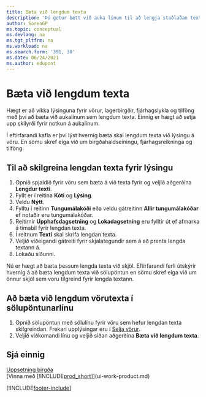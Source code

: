 ```yaml
---
title: Bæta við lengdum texta
description: 'Þú getur bætt við auka línum til að lengja staðlaðan texta sem lýsir vöru, fjárhagsreikningi og öðrum gögnum.'
author: SorenGP
ms.topic: conceptual
ms.devlang: na
ms.tgt_pltfrm: na
ms.workload: na
ms.search.form: '391, 30'
ms.date: 06/24/2021
ms.author: edupont
---
```

# <a name="add-extended-text" />Bæta við lengdum texta

Hægt er að víkka lýsinguna fyrir vörur, lagerbirgðir, fjárhagslykla og tilföng með því að bæta við aukalínum sem lengdum texta. Einnig er hægt að setja upp skilyrði fyrir notkun á aukalínum.  

Í eftirfarandi kafla er því lýst hvernig bæta skal lengdum texta við lýsingu á vöru. En sömu skref eiga við um birgðahaldseiningu, fjárhagsreikninga og tilföng.  

## <a name="to-define-extended-text-for-an-description" />Til að skilgreina lengdan texta fyrir lýsingu

1. Opnið spjaldið fyrir vöru sem bæta á við texta fyrir og veljið aðgerðina **Lengdur texti**.
2. Fyllt er í reitina **Kóti** og **Lýsing**.
3. Veldu **Nýtt**.
4. Fylltu í reitinn **Tungumálakóði** eða veldu gátreitinn **Allir tungumálakóðar** ef notaðir eru tungumálakóðar.
5. Reitirnir **Upphafsdagsetning** og **Lokadagsetning** eru fylltir út ef afmarka á tímabil fyrir lengdan texta.
6. Í reitnum **Texti** skal skrifa lengdan texta.
7. Veljið viðeigandi gátreiti fyrir skjalategundir sem á að prenta lengda textann á.
8. Lokaðu síðunni.

Nú er hægt að bæta þessum lengda texta við skjöl. Eftirfarandi ferli útskýrir hvernig á að bæta lengdum texta við sölupöntun en sömu skref eiga við um önnur skjöl sem voru tilgreind fyrir lengda textann.  

## <a name="to-add-an-extended-item-text-on-a-sales-order-line" />Að bæta við lengdum vörutexta í sölupöntunarlínu

1. Opnið sölupöntun með sölulínu fyrir vöru sem hefur lengdan texta skilgreindan. Frekari upplýsingar eru í [Selja vörur](sales-how-sell-products.md).
2. Veljið viðkomandi línu og veljið síðan aðgerðina **Bæta við lengdum texta**.

## <a name="see-also" />Sjá einnig

[Uppsetning birgða](inventory-setup-inventory.md)  
[Vinna með [!INCLUDE[prod_short](includes/prod_short.md)]](ui-work-product.md)


[!INCLUDE[footer-include](includes/footer-banner.md)]
